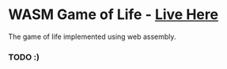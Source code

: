 # WASM Game of Life - [Live Here](https://wasm-game-of-life.netlify.com)

The game of life implemented using web assembly.

### TODO :)
